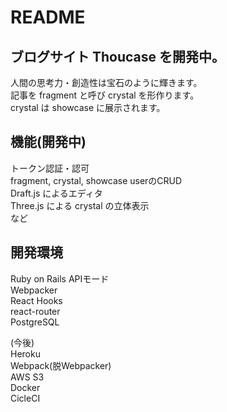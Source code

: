 # README

## ブログサイト Thoucase を開発中。

人間の思考力・創造性は宝石のように輝きます。  
記事を fragment と呼び crystal を形作ります。  
crystal は showcase に展示されます。

## 機能(開発中)
トークン認証・認可  
fragment, crystal, showcase userのCRUD  
Draft.js によるエディタ  
Three.js による crystal の立体表示  
など

## 開発環境
Ruby on Rails APIモード  
Webpacker  
React Hooks  
react-router  
PostgreSQL  
  
(今後)  
Heroku  
Webpack(脱Webpacker)  
AWS S3  
Docker  
CicleCI  
